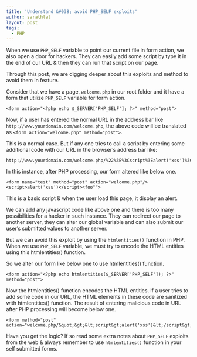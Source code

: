 ```yaml
---
title: 'Understand &#038; avoid PHP_SELF exploits'
author: sarathlal
layout: post
tags:
  - PHP
---
```

When we use `PHP_SELF` variable to point our current file in form action, we also open a door for hackers. They can easily add some script by type it in the end of our URL & then they can run that script on our page.

Through this post, we are digging deeper about this exploits and method to avoid them in feature.

Consider that we have a page, `welcome.php` in our root folder and it have a form that utilize `PHP_SELF` variable for form action.

	<form action="<?php echo $_SERVER['PHP_SELF']; ?>" method="post">

Now, if a user has entered the normal URL in the address bar like `http://www.yourdomain.com/welcome.php`, the above code will be translated as `<form action="welcome.php" method="post">`.

This is a normal case. But if any one tries to call a script by entering some additional code with our URL in the browser&rsquo;s address bar like:

	http://www.yourdomain.com/welcome.php/%22%3E%3Cscript%3Ealert('xss')%3C/script%3E%3Cfoo%22

In this instance, after PHP processing, our form altered like below one.

	<form name="test" method="post" action="welcome.php"/>
	<script>alert('xss')</script><foo"">

This is a basic script & when the user load this page, it display an alert.

We can add any javascript code like above one and there is too many possibilities for a hacker in such instance. They can redirect our page to another server, they can alter our global variable and can also submit our user&#8217;s submitted values to another server.

But we can avoid this exploit by using the `htmlentities()` function in PHP. When we use `PHP_SELF` variable, we must try to encode the HTML entities using this htmlentities() function.

So we alter our form like below one to use htmlentities() function.

	<form action="<?php echo htmlentities($_SERVER['PHP_SELF']); ?>" method="post">

Now the htmlentities() function encodes the HTML entities. if a user tries to add some code in our URL, the HTML elements in these code are sanitized with htmlentities() function. The result of entering malicious code in URL after PHP processing will become below one.

	<form method="post" action="welcome.php/&quot;&gt;&lt;script&gt;alert('xss')&lt;/script&gt;&lt;foo">

Have you get the logic? If so read some extra notes about `PHP_SELF` exploits from the web & always remember to use `htmlentities()` function in your self submitted forms.
